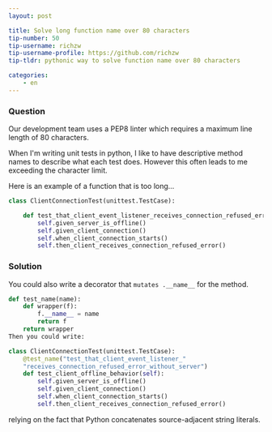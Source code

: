 ```yaml
---
layout: post

title: Solve long function name over 80 characters
tip-number: 50
tip-username: richzw
tip-username-profile: https://github.com/richzw
tip-tldr: pythonic way to solve function name over 80 characters

categories:
    - en
---
```


### Question

Our development team uses a PEP8 linter which requires a maximum line length of 80 characters.

When I'm writing unit tests in python, I like to have descriptive method names to describe what each test does. 
However this often leads to me exceeding the character limit.

Here is an example of a function that is too long...

```python
class ClientConnectionTest(unittest.TestCase):

    def test_that_client_event_listener_receives_connection_refused_error_without_server(self):
        self.given_server_is_offline()
        self.given_client_connection()
        self.when_client_connection_starts()
        self.then_client_receives_connection_refused_error()
```

### Solution

You could also write a decorator that `mutates .__name__` for the method.

```python
def test_name(name):
    def wrapper(f):
        f.__name__ = name
        return f
    return wrapper
Then you could write:

class ClientConnectionTest(unittest.TestCase):
    @test_name("test_that_client_event_listener_"
    "receives_connection_refused_error_without_server")
    def test_client_offline_behavior(self):
        self.given_server_is_offline()
        self.given_client_connection()
        self.when_client_connection_starts()
        self.then_client_receives_connection_refused_error()
```        
        
relying on the fact that Python concatenates source-adjacent string literals.
